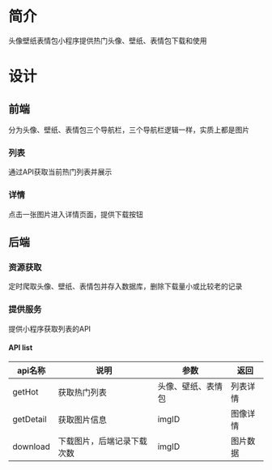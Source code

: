 
# 简介
头像壁纸表情包小程序提供热门头像、壁纸、表情包下载和使用


# 设计
## 前端
分为头像、壁纸、表情包三个导航栏，三个导航栏逻辑一样，实质上都是图片
### 列表
通过API获取当前热门列表并展示

### 详情
点击一张图片进入详情页面，提供下载按钮





## 后端

### 资源获取
定时爬取头像、壁纸、表情包并存入数据库，删除下载量小或比较老的记录

### 提供服务
提供小程序获取列表的API

#### API list
| api名称   | 说明                       | 参数               | 返回     |
| --------- | -------------------------- | ------------------ | -------- |
| getHot    | 获取热门列表               | 头像、壁纸、表情包 | 列表详情 |
| getDetail | 获取图片信息               | imgID              | 图像详情 |
| download  | 下载图片，后端记录下载次数 | imgID              | 图片数据 |

